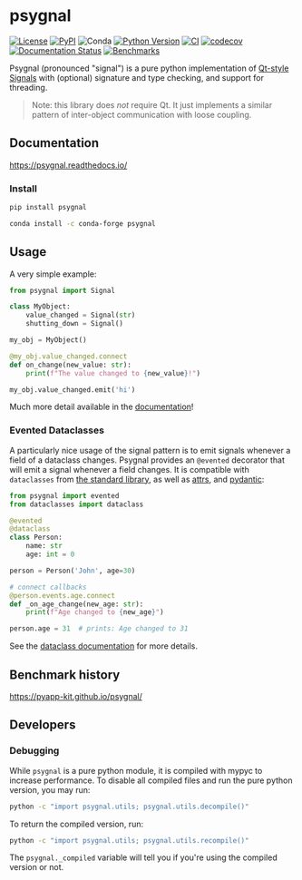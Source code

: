 # psygnal

[![License](https://img.shields.io/pypi/l/psygnal.svg?color=green)](https://github.com/pyapp-kit/psygnal/raw/master/LICENSE)
[![PyPI](https://img.shields.io/pypi/v/psygnal.svg?color=green)](https://pypi.org/project/psygnal)
![Conda](https://img.shields.io/conda/v/conda-forge/psygnal)
[![Python Version](https://img.shields.io/pypi/pyversions/psygnal.svg?color=green)](https://python.org)
[![CI](https://github.com/pyapp-kit/psygnal/actions/workflows/test.yml/badge.svg)](https://github.com/pyapp-kit/psygnal/actions/workflows/test.yml)
[![codecov](https://codecov.io/gh/pyapp-kit/psygnal/branch/main/graph/badge.svg?token=qGnz9GXpEb)](https://codecov.io/gh/pyapp-kit/psygnal)
[![Documentation Status](https://readthedocs.org/projects/psygnal/badge/?version=latest)](https://psygnal.readthedocs.io/en/latest/?badge=latest)
[![Benchmarks](https://img.shields.io/badge/⏱-codspeed-%23FF7B53)](https://codspeed.io/pyapp-kit/psygnal)

Psygnal (pronounced "signal") is a pure python implementation of
[Qt-style Signals](https://doc.qt.io/qt-5/signalsandslots.html) with
(optional) signature and type checking, and support for threading.

> Note: this library does _not_ require Qt. It just implements a similar pattern of inter-object communication with loose coupling.

## Documentation

https://psygnal.readthedocs.io/

### Install

```sh
pip install psygnal
```

```sh
conda install -c conda-forge psygnal
```

## Usage

A very simple example:

```python
from psygnal import Signal

class MyObject:
    value_changed = Signal(str)
    shutting_down = Signal()

my_obj = MyObject()

@my_obj.value_changed.connect
def on_change(new_value: str):
    print(f"The value changed to {new_value}!")

my_obj.value_changed.emit('hi')
```

Much more detail available in the [documentation](https://psygnal.readthedocs.io/)!

### Evented Dataclasses

A particularly nice usage of the signal pattern is to emit signals whenever a
field of a dataclass changes. Psygnal provides an `@evented` decorator that will
emit a signal whenever a field changes.  It is compatible with `dataclasses`
from [the standard library](https://docs.python.org/3/library/dataclasses.html),
as well as [attrs](https://www.attrs.org/en/stable/), and
[pydantic](https://pydantic-docs.helpmanual.io):

```python
from psygnal import evented
from dataclasses import dataclass

@evented
@dataclass
class Person:
    name: str
    age: int = 0

person = Person('John', age=30)

# connect callbacks
@person.events.age.connect
def _on_age_change(new_age: str):
    print(f"Age changed to {new_age}")

person.age = 31  # prints: Age changed to 31
```

See the [dataclass documentation](https://psygnal.readthedocs.io/en/latest/dataclasses/) for more details.


## Benchmark history

https://pyapp-kit.github.io/psygnal/

## Developers

### Debugging

While `psygnal` is a pure python module, it is compiled with mypyc to increase
performance.  To disable all compiled files and run the pure python version,
you may run:

```bash
python -c "import psygnal.utils; psygnal.utils.decompile()"
```

To return the compiled version, run:

```bash
python -c "import psygnal.utils; psygnal.utils.recompile()"
```

The `psygnal._compiled` variable will tell you if you're using the compiled
version or not.
